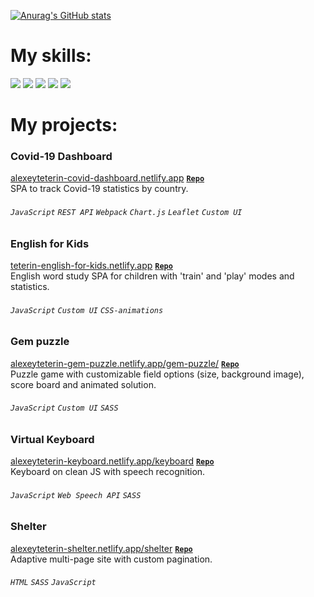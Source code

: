 [![Anurag's GitHub stats](https://github-readme-stats.vercel.app/api?username=alexeyteterin&hide=stars,issues,contribs&show_icons=true&theme=slateorange&count_private=true)](https://github.com/anuraghazra/github-readme-stats)

# My skills:
![](https://img.shields.io/badge/JavaScript-323330?style=for-the-badge&logo=javascript&logoColor=F7DF1E)
![](https://img.shields.io/badge/TypeScript-007ACC?style=for-the-badge&logo=typescript&logoColor=white)
![](https://img.shields.io/badge/React-20232A?style=for-the-badge&logo=react&logoColor=61DAFB)
![](https://img.shields.io/badge/HTML5-E34F26?style=for-the-badge&logo=html5&logoColor=white)
![](https://img.shields.io/badge/Sass-CC6699?style=for-the-badge&logo=sass&logoColor=white)

# My projects:

### Covid-19 Dashboard
[alexeyteterin-covid-dashboard.netlify.app](https://alexeyteterin-covid-dashboard.netlify.app/)
**[`Repo`](https://github.com/AlexeyTeterin/covid-dashboard/tree/develop)**  
SPA to track Covid-19 statistics by country.
###### `JavaScript` `REST API` `Webpack` `Chart.js` `Leaflet` `Custom UI`


### English for Kids
[teterin-english-for-kids.netlify.app](https://teterin-english-for-kids.netlify.app/)
**[`Repo`](https://github.com/AlexeyTeterin/rsschool-JS2020Q3/tree/english-for-kids)**  
English word study SPA for children with 'train' and 'play' modes and statistics.
###### `JavaScript` `Custom UI` `CSS-animations`

### Gem puzzle
[alexeyteterin-gem-puzzle.netlify.app/gem-puzzle/](https://alexeyteterin-gem-puzzle.netlify.app/gem-puzzle/)
**[`Repo`](https://github.com/AlexeyTeterin/rsschool-JS2020Q3/tree/gem-puzzle)**  
Puzzle game with customizable field options (size, background image), score board and animated solution.  
###### `JavaScript` `Custom UI` `SASS`

### Virtual Keyboard
[alexeyteterin-keyboard.netlify.app/keyboard](https://alexeyteterin-keyboard.netlify.app/keyboard/)
**[`Repo`](https://github.com/AlexeyTeterin/rsschool-JS2020Q3/tree/keyboard)**  
Keyboard on clean JS with speech recognition.
###### `JavaScript` `Web Speech API` `SASS`

### Shelter
[alexeyteterin-shelter.netlify.app/shelter](https://alexeyteterin-shelter.netlify.app/shelter/)
**[`Repo`](https://github.com/AlexeyTeterin/rsschool-JS2020Q3/tree/shelter)**  
Adaptive multi-page site with custom pagination.
###### `HTML` `SASS` `JavaScript`
